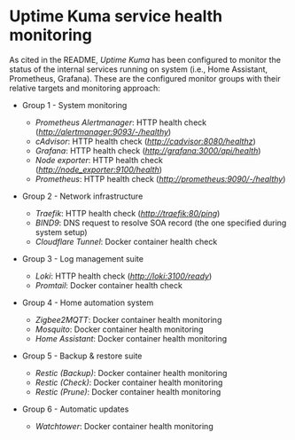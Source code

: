 # Uptime Kuma service health monitoring

As cited in the README, *Uptime Kuma* has been configured to monitor the status of the internal services running on system (i.e., Home Assistant, Prometheus, Grafana). These are the configured monitor groups with their relative targets and monitoring approach:

- Group 1 - System monitoring
  - *Prometheus Alertmanager*: HTTP health check (*<http://alertmanager:9093/-/healthy>*)
  - *cAdvisor*: HTTP health check (*<http://cadvisor:8080/healthz>*)
  - *Grafana*: HTTP health check (*<http://grafana:3000/api/health>*)
  - *Node exporter*: HTTP health check (*<http://node_exporter:9100/health>*)
  - *Prometheus*: HTTP health check (*<http://prometheus:9090/-/healthy>*)

- Group 2 - Network infrastructure
  - *Traefik*: HTTP health check (*<http://traefik:80/ping>*)
  - *BIND9*: DNS request to resolve SOA record (the one specified during system setup)
  - *Cloudflare Tunnel*: Docker container health check

- Group 3 - Log management suite
  - *Loki*: HTTP health check (*<http://loki:3100/ready>*)
  - *Promtail*: Docker container health check

- Group 4 - Home automation system
  - *Zigbee2MQTT*: Docker container health monitoring
  - *Mosquito*: Docker container health monitoring
  - *Home Assistant*: Docker container health monitoring

- Group 5 - Backup & restore suite
  - *Restic (Backup)*: Docker container health monitoring
  - *Restic (Check)*: Docker container health monitoring
  - *Restic (Prune)*: Docker container health monitoring

- Group 6 - Automatic updates
  - *Watchtower*: Docker container health monitoring